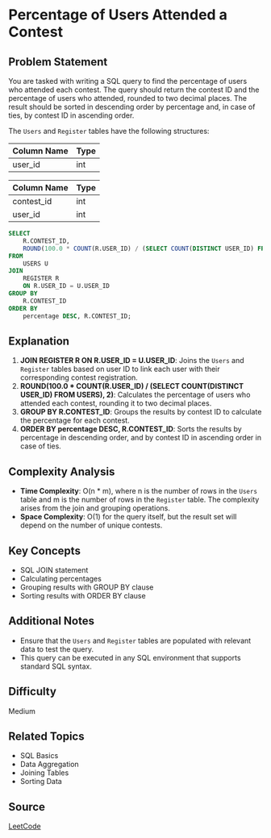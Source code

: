 # Percentage of Users Attended a Contest

## Problem Statement
You are tasked with writing a SQL query to find the percentage of users who attended each contest. The query should return the contest ID and the percentage of users who attended, rounded to two decimal places. The result should be sorted in descending order by percentage and, in case of ties, by contest ID in ascending order.

The `Users` and `Register` tables have the following structures:

| Column Name   | Type    |
|---------------|---------|
| user_id       | int     |

| Column Name   | Type    |
|---------------|---------|
| contest_id    | int     |
| user_id       | int     |

```sql
SELECT
    R.CONTEST_ID,
    ROUND(100.0 * COUNT(R.USER_ID) / (SELECT COUNT(DISTINCT USER_ID) FROM USERS), 2) AS percentage
FROM
    USERS U
JOIN
    REGISTER R
    ON R.USER_ID = U.USER_ID
GROUP BY 
    R.CONTEST_ID
ORDER BY
    percentage DESC, R.CONTEST_ID;
```

## Explanation
1. **JOIN REGISTER R ON R.USER_ID = U.USER_ID**: Joins the `Users` and `Register` tables based on user ID to link each user with their corresponding contest registration.
2. **ROUND(100.0 * COUNT(R.USER_ID) / (SELECT COUNT(DISTINCT USER_ID) FROM USERS), 2)**: Calculates the percentage of users who attended each contest, rounding it to two decimal places.
3. **GROUP BY R.CONTEST_ID**: Groups the results by contest ID to calculate the percentage for each contest.
4. **ORDER BY percentage DESC, R.CONTEST_ID**: Sorts the results by percentage in descending order, and by contest ID in ascending order in case of ties.

## Complexity Analysis
- **Time Complexity**: O(n * m), where n is the number of rows in the `Users` table and m is the number of rows in the `Register` table. The complexity arises from the join and grouping operations.
- **Space Complexity**: O(1) for the query itself, but the result set will depend on the number of unique contests.

## Key Concepts
- SQL JOIN statement
- Calculating percentages
- Grouping results with GROUP BY clause
- Sorting results with ORDER BY clause

## Additional Notes
- Ensure that the `Users` and `Register` tables are populated with relevant data to test the query.
- This query can be executed in any SQL environment that supports standard SQL syntax.

## Difficulty
Medium

## Related Topics
- SQL Basics
- Data Aggregation
- Joining Tables
- Sorting Data

## Source
[LeetCode](https://leetcode.com/problems/percentage-of-users-attended-a-contest/description/?envType=study-plan-v2&envId=top-sql-50)
